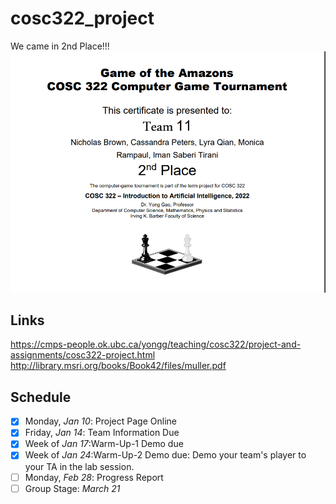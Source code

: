 # cosc322_project
We came in 2nd Place!!!
![](./2ndPlace.png)

## Links 
https://cmps-people.ok.ubc.ca/yongg/teaching/cosc322/project-and-assignments/cosc322-project.html
http://library.msri.org/books/Book42/files/muller.pdf


## Schedule 

- [x] Monday, *Jan 10*: 
  Project Page Online
- [x] Friday, *Jan 14*: 
  Team Information Due 
- [x] Week of *Jan 17*:Warm-Up-1 
  Demo due
- [x] Week of *Jan 24*:Warm-Up-2 
  Demo due: Demo your team's player to your TA in the lab session.
- [ ] Monday, *Feb 28*: 
  Progress Report
- [ ] Group Stage: *March 21*

